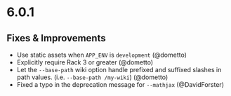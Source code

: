 # 6.0.1

## Fixes & Improvements

* Use static assets when `APP_ENV` is `development` (@dometto)
* Explicitly require Rack 3 or greater (@dometto)
* Let the `--base-path` wiki option handle prefixed and suffixed slashes in path values. (i.e. `--base-path /my-wiki`) (@dometto)
* Fixed a typo in the deprecation message for `--mathjax` (@DavidForster)

